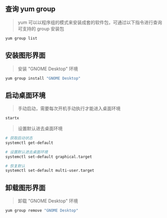 ## 查询 yum group

> yum 可以以程序组的模式来安装成套的软件包，可通过以下指令进行查询可支持的 group 安装包

```bash
yum group list
```

## 安装图形界面

> 安装 "GNOME Desktop" 环境

```bash
yum group install "GNOME Desktop"
```

## 启动桌面环境

> 手动启动，需要每次开机手动执行才能进入桌面环境

```bash
startx
```

> 设置默认进去桌面环境

```bash
# 获取启动状态
systemctl get-default

# 设置默认进去桌面环境
systemctl set-default graphical.target

# 恢复默认
systemctl set-default multi-user.target
```

## 卸载图形界面

> 卸载 "GNOME Desktop" 环境

```bash
yum group remove "GNOME Desktop"
```



